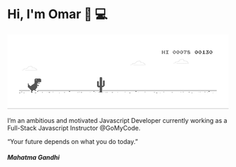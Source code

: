 # Hi, I'm Omar 👋 💻

![image](https://github.com/omaryakoubi/omaryakoubi/blob/master/dino.gif)

I’m an ambitious and motivated Javascript Developer currently working as
a Full-Stack Javascript Instructor @GoMyCode.


“Your future depends on what you do today.”
<h5>Mahatma Gandhi</h5>
